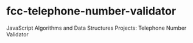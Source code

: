 # fcc-telephone-number-validator
JavaScript Algorithms and Data Structures Projects: Telephone Number Validator
